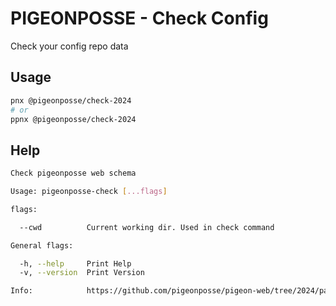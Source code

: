 # PIGEONPOSSE - Check Config

Check your config repo data

## Usage

```bash
pnx @pigeonposse/check-2024
# or
ppnx @pigeonposse/check-2024
```

## Help

```bash
Check pigeonposse web schema

Usage: pigeonposse-check [...flags]

flags:

  --cwd          Current working dir. Used in check command

General flags:

  -h, --help     Print Help
  -v, --version  Print Version

Info:            https://github.com/pigeonposse/pigeon-web/tree/2024/packages/check
```
